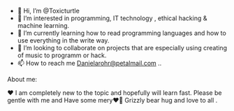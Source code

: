 - 👋 Hi, I’m @Toxicturtle
- 👀 I’m interested in programming, IT technology , ethical hacking & machine learning.
- 🌱 I’m currently learning how to read programming languages and how to use everything in the write way.
- 💞️ I’m looking to collaborate on projects that are especially using creating of music to programm or hack.
- 📫 How to reach me Danielarohr@petalmail.com ..

<!---
Toxicturtle/Toxicturtle is a ✨ special ✨ repository because its `README.md` (this file) appears on your GitHub profile.
You can click the Preview link to take a look at your changes.
--->
About me:

❤️ I am completely new to the topic and hopefully will learn fast.
Please be gentle with me and Have some mery❤️🙏
Grizzly bear hug and love to all .
